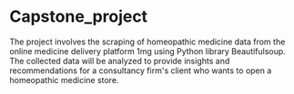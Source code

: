 # Capstone_project
The project involves the scraping of homeopathic medicine data from the online medicine delivery platform 1mg using Python library Beautifulsoup. The collected data will be analyzed to provide insights and recommendations for a consultancy firm's client who wants to open a homeopathic medicine store. 
